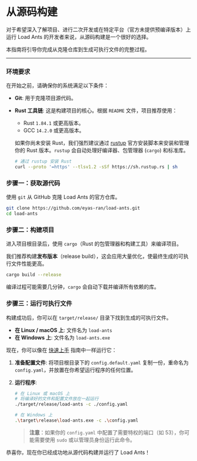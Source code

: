 # 从源码构建

对于希望深入了解项目、进行二次开发或在特定平台（官方未提供预编译版本）上运行 Load Ants 的开发者来说，从源码构建是一个很好的选择。

本指南将引导你完成从克隆仓库到生成可执行文件的完整过程。

---

### 环境要求

在开始之前，请确保你的系统满足以下条件：

-   **Git**: 用于克隆项目源代码。
-   **Rust 工具链**: 这是构建项目的核心。根据 `README` 文件，项目推荐使用：

    -   Rust `1.84.1` 或更高版本。
    -   GCC `14.2.0` 或更高版本。

    如果你尚未安装 Rust，我们强烈建议通过 [rustup](https://rustup.rs/) 官方安装脚本来安装和管理你的 Rust 版本。`rustup` 会自动处理好编译器、包管理器 (`cargo`) 和标准库。

    ```bash
    # 通过 rustup 安装 Rust
    curl --proto '=https' --tlsv1.2 -sSf https://sh.rustup.rs | sh
    ```

### 步骤一：获取源代码

使用 `git` 从 GitHub 克隆 Load Ants 的官方仓库。

```bash
git clone https://github.com/eyas-ran/load-ants.git
cd load-ants
```

### 步骤二：构建项目

进入项目根目录后，使用 `cargo`（Rust 的包管理器和构建工具）来编译项目。

我们推荐构建**发布版本**（release build），这会应用大量优化，使最终生成的可执行文件性能更高。

```bash
cargo build --release
```

编译过程可能需要几分钟，`cargo` 会自动下载并编译所有依赖的库。

### 步骤三：运行可执行文件

构建成功后，你可以在 `target/release/` 目录下找到生成的可执行文件。

-   **在 Linux / macOS 上**: 文件名为 `load-ants`
-   **在 Windows 上**: 文件名为 `load-ants.exe`

现在，你可以像在 [快速上手](./index.md) 指南中一样运行它：

1.  **准备配置文件**:
    将项目根目录下的 `config.default.yaml` 复制一份，重命名为 `config.yaml`，并放置在你希望运行程序的任何位置。

2.  **运行程序**:

    ```bash
    # 在 Linux 或 macOS 上
    # 将编译好的文件和配置文件放在一起运行
    ./target/release/load-ants -c ./config.yaml

    # 在 Windows 上
    .\target\release\load-ants.exe -c .\config.yaml
    ```

    > **注意**：如果你的 `config.yaml` 中配置了需要特权的端口（如 53），你可能需要使用 `sudo` 或以管理员身份运行此命令。

恭喜你，现在你已经成功地从源代码构建并运行了 Load Ants！
